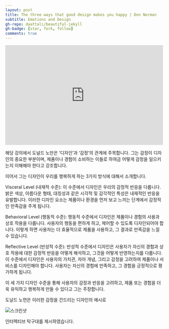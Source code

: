 ```yaml
---
layout: post
title: The three ways that good design makes you happy | Don Norman
subtitle: Emotions and Design
gh-repo: daattali/beautiful-jekyll
gh-badge: [star, fork, follow]
comments: true
---
```


<iframe width="500" height="315" src="https://www.youtube.com/embed/RlQEoJaLQRA" title="The three ways that good design makes you happy | Don Norman" frameborder="0" allow="accelerometer; autoplay; clipboard-write; encrypted-media; gyroscope; picture-in-picture; web-share" allowfullscreen></iframe>

해당 강의에서 도널드 노만은 ‘디자인’과 ‘감정’의 관계에 주목합니다. 
그는 감정이 디자인의 중요한 부분이며, 제품이나 경험이 소비하는 이들로 하여금 어떻게 감정을 일으키는지 이해해야 한다고 강조합니다.

이어서 그는 디자인이 우리를 행복하게 하는 3가지 방식에 대해서 소개합니다. 

Visceral Level (내재적 수준): 이 수준에서 디자인은 우리의 감정적 반응을 다룹니다. 밝은 색상, 아름다운 형태, 대칭성과 같은 시각적 및 감각적인 특성은 내재적인 반응을 유발합니다. 이러한 디자인 요소는 제품이나 환경을 먼저 보고 느끼는 단계에서 감정적인 만족감을 주게 됩니다.

Behavioral Level (행동적 수준): 행동적 수준에서 디자인은 제품이나 경험의 사용과 상호 작용을 다룹니다. 사용자의 행동을 편하게 하고, 제어할 수 있도록 디자인되어야 합니다. 이렇게 하면 사용자는 더 효율적으로 제품을 사용하고, 그 결과로 만족감을 느낄 수 있습니다.

Reflective Level (반성적 수준): 반성적 수준에서 디자인은 사용자가 자신의 경험과 상호 작용에 대한 감정적 반응을 어떻게 해석하고, 그것을 어떻게 반영하는지를 다룹니다. 이 수준에서 디자인은 사용자의 가치관, 자아 개념, 그리고 감정을 고려하여 제품이나 서비스를 디자인해야 합니다. 사용자는 자신의 경험에 만족하고, 그 경험을 긍정적으로 평가하게 됩니다.

이 세 가지 디자인 수준을 통해 사용자의 감정과 반응을 고려하고, 제품 또는 경험을 더욱 유익하고 행복하게 만들 수 있다고 그는 주장합니다. 

도날드 노먼은 이러한 감정을 건드리는 디자인의 예시로 



![스크린샷](https://github.com/yeonDesign/yeondesign.github.io/assets/144376354/4a38ee85-b0fc-4e40-b678-c89972d932e3)

인터렉티브 탁구대를 제시하였습니다. 





